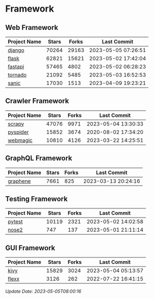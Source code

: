 # Framework

## Web Framework
| Project Name | Stars | Forks | Last Commit |
| ------------ | ----- | ----- | ----------- |
| [django](https://github.com/django/django) | 70264 | 29163 | 2023-05-05 07:26:51 |
| [flask](https://github.com/pallets/flask) | 62821 | 15621 | 2023-05-02 17:42:04 |
| [fastapi](https://github.com/tiangolo/fastapi) | 57465 | 4802 | 2023-05-02 06:28:23 |
| [tornado](https://github.com/tornadoweb/tornado) | 21092 | 5485 | 2023-05-03 16:52:53 |
| [sanic](https://github.com/sanic-org/sanic) | 17030 | 1513 | 2023-04-09 19:23:21 |

## Crawler Framework
| Project Name | Stars | Forks | Last Commit |
| ------------ | ----- | ----- | ----------- |
| [scrapy](https://github.com/scrapy/scrapy) | 47076 | 9971 | 2023-05-04 13:30:33 |
| [pyspider](https://github.com/binux/pyspider) | 15852 | 3674 | 2020-08-02 17:34:20 |
| [webmagic](https://github.com/code4craft/webmagic) | 10810 | 4126 | 2023-03-22 14:25:51 |

## GraphQL Framework
| Project Name | Stars | Forks | Last Commit |
| ------------ | ----- | ----- | ----------- |
| [graphene](https://github.com/graphql-python/graphene) | 7661 | 825 | 2023-03-13 20:24:16 |

## Testing Framework
| Project Name | Stars | Forks | Last Commit |
| ------------ | ----- | ----- | ----------- |
| [pytest](https://github.com/pytest-dev/pytest) | 10119 | 2321 | 2023-05-02 14:02:58 |
| [nose2](https://github.com/nose-devs/nose2) | 747 | 137 | 2023-05-01 21:11:14 |

## GUI Framework
| Project Name | Stars | Forks | Last Commit |
| ------------ | ----- | ----- | ----------- |
| [kivy](https://github.com/kivy/kivy) | 15829 | 3024 | 2023-05-04 05:13:57 |
| [flexx](https://github.com/flexxui/flexx) | 3126 | 262 | 2022-07-22 16:41:15 |

*Update Date: 2023-05-05T08:00:16*